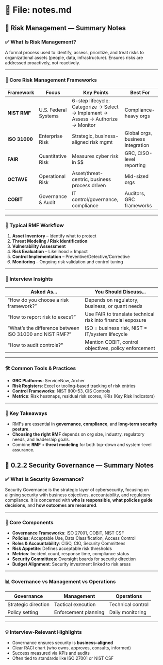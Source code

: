 # 📄 File: notes.md  
## 🔐 Risk Management — Summary Notes

### ✅ What Is Risk Management?
A formal process used to identify, assess, prioritize, and treat risks to organizational assets (people, data, infrastructure). Ensures risks are addressed proactively, not reactively.

---

### 🧱 Core Risk Management Frameworks

| Framework | Focus | Key Points | Best For |
|----------|-------|------------|----------|
| **NIST RMF** | U.S. Federal Systems | 6-step lifecycle: Categorize → Select → Implement → Assess → Authorize → Monitor | Compliance-heavy orgs |
| **ISO 31000** | Enterprise Risk | Strategic, business-aligned risk mgmt | Global orgs, business integration |
| **FAIR** | Quantitative Risk | Measures cyber risk in $$ | GRC, CISO-level reporting |
| **OCTAVE** | Operational Risk | Asset/threat-centric, business process driven | Mid-sized orgs |
| **COBIT** | Governance & Audit | IT control/governance, compliance | Auditors, GRC frameworks |

---

### 🔁 Typical RMF Workflow

1. **Asset Inventory** – Identify what to protect
2. **Threat Modeling / Risk Identification**
3. **Vulnerability Assessment**
4. **Risk Evaluation** – Likelihood × Impact
5. **Control Implementation** – Preventive/Detective/Corrective
6. **Monitoring** – Ongoing risk validation and control tuning

---

### 🧠 Interview Insights

| Asked As... | You Should Discuss... |
|-------------|------------------------|
| “How do you choose a risk framework?” | Depends on regulatory, business, or quant needs |
| “How to report risk to execs?” | Use FAIR to translate technical risk into financial exposure |
| “What’s the difference between ISO 31000 and NIST RMF?” | ISO = business risk, NIST = IT/system lifecycle |
| “How to audit controls?” | Mention COBIT, control objectives, policy enforcement |

---

### 🛠️ Common Tools & Practices
- **GRC Platforms**: ServiceNow, Archer
- **Risk Registers**: Excel or tooling-based tracking of risk entries
- **Control Frameworks**: NIST 800-53, CIS Controls
- **Metrics**: Risk heatmaps, residual risk scores, KRIs (Key Risk Indicators)

---

### 📌 Key Takeaways
- RMFs are essential in **governance**, **compliance**, and **long-term security posture**.
- **Choosing the right RMF** depends on org size, industry, regulatory needs, and leadership goals.
- Combine **RMF + threat modeling** for both top-down and system-level assurance.

## 🔐 0.2.2 Security Governance — Summary Notes

### ✅ What is Security Governance?
Security Governance is the strategic layer of cybersecurity, focusing on aligning security with business objectives, accountability, and regulatory compliance. It is concerned with **who is responsible**, **what policies guide decisions**, and **how outcomes are measured**.

---

### 🧩 Core Components
- **Governance Frameworks**: ISO 27001, COBIT, NIST CSF  
- **Policies**: Acceptable Use, Data Classification, Access Control  
- **Roles & Accountability**: CISO, CIO, Security Committees  
- **Risk Appetite**: Defines acceptable risk thresholds  
- **Metrics**: Incident count, response time, compliance status  
- **Security Committees**: Oversight boards for security direction  
- **Budget Alignment**: Security investment linked to risk areas

---

### 📊 Governance vs Management vs Operations
| Governance | Management | Operations |
|------------|------------|------------|
| Strategic direction | Tactical execution | Technical control |
| Policy setting | Enforcement planning | Daily monitoring |

---

### 💡 Interview-Relevant Highlights
- Governance ensures security is **business-aligned**
- Clear RACI chart (who owns, approves, consults, informed)
- Success measured via KPIs and audits
- Often tied to standards like ISO 27001 or NIST CSF